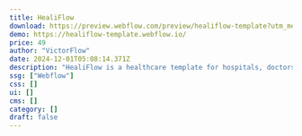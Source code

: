 ```yaml
---
title: HealiFlow
download: https://preview.webflow.com/preview/healiflow-template?utm_medium=preview_link&utm_source=dashboard&utm_content=healiflow-template&preview=4af10121368bb71e3da5b8eda00c4458&workflow=preview
demo: https://healiflow-template.webflow.io/
price: 49
author: "VictorFlow"
date: 2024-12-01T05:08:14.371Z
description: "HealiFlow is a healthcare template for hospitals, doctors, medical centers, dental, surgical, orthocare, clinics, physicians, cardiology, critical care, laboratories, dermatology, veterinary, chiropractors, and pharmaceutical websites."
ssg: ["Webflow"]
css: []
ui: []
cms: []
category: []
draft: false
---
```

